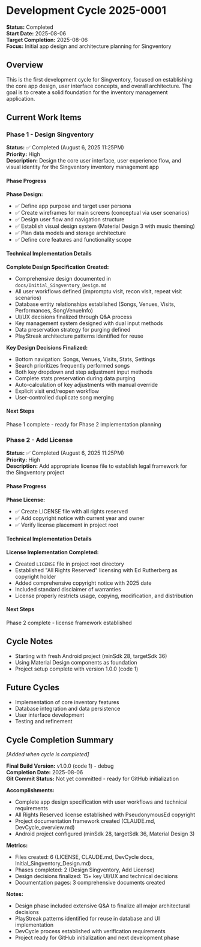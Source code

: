 # Development Cycle 2025-0001

**Status:** Completed  
**Start Date:** 2025-08-06  
**Target Completion:** 2025-08-06  
**Focus:** Initial app design and architecture planning for Singventory

## Overview
This is the first development cycle for Singventory, focused on establishing the core app design, user interface concepts, and overall architecture. The goal is to create a solid foundation for the inventory management application.

## Current Work Items

### Phase 1 - Design Singventory
**Status:** ✅ Completed (August 6, 2025 11:25PM)  
**Priority:** High  
**Description:** Design the core user interface, user experience flow, and visual identity for the Singventory inventory management app

#### Phase Progress
**Phase Design:**
- ✅ Define app purpose and target user persona
- ✅ Create wireframes for main screens (conceptual via user scenarios)
- ✅ Design user flow and navigation structure
- ✅ Establish visual design system (Material Design 3 with music theming)
- ✅ Plan data models and storage architecture
- ✅ Define core features and functionality scope

#### Technical Implementation Details
**Complete Design Specification Created:**
- Comprehensive design documented in `docs/Initial_Singventory_Design.md`
- All user workflows defined (impromptu visit, recon visit, repeat visit scenarios)
- Database entity relationships established (Songs, Venues, Visits, Performances, SongVenueInfo)
- UI/UX decisions finalized through Q&A process
- Key management system designed with dual input methods
- Data preservation strategy for purging defined
- PlayStreak architecture patterns identified for reuse

**Key Design Decisions Finalized:**
- Bottom navigation: Songs, Venues, Visits, Stats, Settings
- Search prioritizes frequently performed songs
- Both key dropdown and step adjustment input methods
- Complete stats preservation during data purging
- Auto-calculation of key adjustments with manual override
- Explicit visit end/reopen workflow
- User-controlled duplicate song merging

#### Next Steps
Phase 1 complete - ready for Phase 2 implementation planning

### Phase 2 - Add License
**Status:** ✅ Completed (August 6, 2025 11:25PM)  
**Priority:** High  
**Description:** Add appropriate license file to establish legal framework for the Singventory project

#### Phase Progress
**Phase License:**
- ✅ Create LICENSE file with all rights reserved
- ✅ Add copyright notice with current year and owner
- ✅ Verify license placement in project root

#### Technical Implementation Details
**License Implementation Completed:**
- Created `LICENSE` file in project root directory
- Established "All Rights Reserved" licensing with Ed Rutherberg as copyright holder
- Added comprehensive copyright notice with 2025 date
- Included standard disclaimer of warranties
- License properly restricts usage, copying, modification, and distribution

#### Next Steps
Phase 2 complete - license framework established

## Cycle Notes
- Starting with fresh Android project (minSdk 28, targetSdk 36)
- Using Material Design components as foundation
- Project setup complete with version 1.0.0 (code 1)

## Future Cycles
- Implementation of core inventory features
- Database integration and data persistence
- User interface development
- Testing and refinement

## Cycle Completion Summary
*[Added when cycle is completed]*

**Final Build Version:** v1.0.0 (code 1) - debug  
**Completion Date:** 2025-08-06  
**Git Commit Status:** Not yet committed - ready for GitHub initialization

**Accomplishments:**
- Complete app design specification with user workflows and technical requirements
- All Rights Reserved license established with PseudonymousEd copyright
- Project documentation framework created (CLAUDE.md, DevCycle_overview.md)
- Android project configured (minSdk 28, targetSdk 36, Material Design 3)

**Metrics:**
- Files created: 6 (LICENSE, CLAUDE.md, DevCycle docs, Initial_Singventory_Design.md)
- Phases completed: 2 (Design Singventory, Add License)
- Design decisions finalized: 15+ key UI/UX and technical decisions
- Documentation pages: 3 comprehensive documents created

**Notes:**
- Design phase included extensive Q&A to finalize all major architectural decisions
- PlayStreak patterns identified for reuse in database and UI implementation
- DevCycle process established with verification requirements
- Project ready for GitHub initialization and next development phase